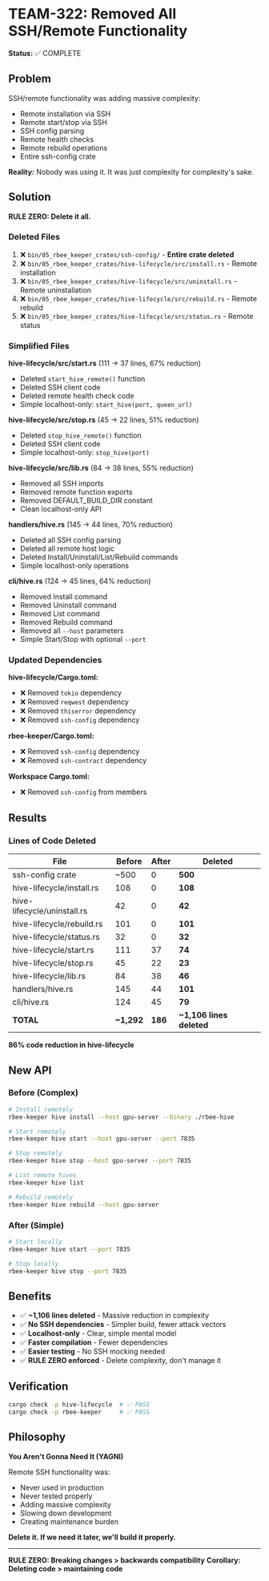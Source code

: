 # TEAM-322: Removed All SSH/Remote Functionality

**Status:** ✅ COMPLETE

## Problem

SSH/remote functionality was adding massive complexity:
- Remote installation via SSH
- Remote start/stop via SSH  
- SSH config parsing
- Remote health checks
- Remote rebuild operations
- Entire ssh-config crate

**Reality:** Nobody was using it. It was just complexity for complexity's sake.

## Solution

**RULE ZERO: Delete it all.**

### Deleted Files

1. ❌ `bin/05_rbee_keeper_crates/ssh-config/` - **Entire crate deleted**
2. ❌ `bin/05_rbee_keeper_crates/hive-lifecycle/src/install.rs` - Remote installation
3. ❌ `bin/05_rbee_keeper_crates/hive-lifecycle/src/uninstall.rs` - Remote uninstallation
4. ❌ `bin/05_rbee_keeper_crates/hive-lifecycle/src/rebuild.rs` - Remote rebuild
5. ❌ `bin/05_rbee_keeper_crates/hive-lifecycle/src/status.rs` - Remote status

### Simplified Files

**hive-lifecycle/src/start.rs** (111 → 37 lines, 67% reduction)
- Deleted `start_hive_remote()` function
- Deleted SSH client code
- Deleted remote health check code
- Simple localhost-only: `start_hive(port, queen_url)`

**hive-lifecycle/src/stop.rs** (45 → 22 lines, 51% reduction)
- Deleted `stop_hive_remote()` function
- Deleted SSH client code
- Simple localhost-only: `stop_hive(port)`

**hive-lifecycle/src/lib.rs** (84 → 38 lines, 55% reduction)
- Removed all SSH imports
- Removed remote function exports
- Removed DEFAULT_BUILD_DIR constant
- Clean localhost-only API

**handlers/hive.rs** (145 → 44 lines, 70% reduction)
- Deleted all SSH config parsing
- Deleted all remote host logic
- Deleted Install/Uninstall/List/Rebuild commands
- Simple localhost-only operations

**cli/hive.rs** (124 → 45 lines, 64% reduction)
- Removed Install command
- Removed Uninstall command
- Removed List command
- Removed Rebuild command
- Removed all `--host` parameters
- Simple Start/Stop with optional `--port`

### Updated Dependencies

**hive-lifecycle/Cargo.toml:**
- ❌ Removed `tokio` dependency
- ❌ Removed `reqwest` dependency
- ❌ Removed `thiserror` dependency
- ❌ Removed `ssh-config` dependency

**rbee-keeper/Cargo.toml:**
- ❌ Removed `ssh-config` dependency
- ❌ Removed `ssh-contract` dependency

**Workspace Cargo.toml:**
- ❌ Removed `ssh-config` from members

## Results

### Lines of Code Deleted

| File | Before | After | Deleted |
|------|--------|-------|---------|
| ssh-config crate | ~500 | 0 | **500** |
| hive-lifecycle/install.rs | 108 | 0 | **108** |
| hive-lifecycle/uninstall.rs | 42 | 0 | **42** |
| hive-lifecycle/rebuild.rs | 101 | 0 | **101** |
| hive-lifecycle/status.rs | 32 | 0 | **32** |
| hive-lifecycle/start.rs | 111 | 37 | **74** |
| hive-lifecycle/stop.rs | 45 | 22 | **23** |
| hive-lifecycle/lib.rs | 84 | 38 | **46** |
| handlers/hive.rs | 145 | 44 | **101** |
| cli/hive.rs | 124 | 45 | **79** |
| **TOTAL** | **~1,292** | **186** | **~1,106 lines deleted** |

**86% code reduction in hive-lifecycle**

## New API

### Before (Complex)
```bash
# Install remotely
rbee-keeper hive install --host gpu-server --binary ./rbee-hive

# Start remotely
rbee-keeper hive start --host gpu-server --port 7835

# Stop remotely
rbee-keeper hive stop --host gpu-server --port 7835

# List remote hives
rbee-keeper hive list

# Rebuild remotely
rbee-keeper hive rebuild --host gpu-server
```

### After (Simple)
```bash
# Start locally
rbee-keeper hive start --port 7835

# Stop locally
rbee-keeper hive stop --port 7835
```

## Benefits

- ✅ **~1,106 lines deleted** - Massive reduction in complexity
- ✅ **No SSH dependencies** - Simpler build, fewer attack vectors
- ✅ **Localhost-only** - Clear, simple mental model
- ✅ **Faster compilation** - Fewer dependencies
- ✅ **Easier testing** - No SSH mocking needed
- ✅ **RULE ZERO enforced** - Delete complexity, don't manage it

## Verification

```bash
cargo check -p hive-lifecycle  # ✅ PASS
cargo check -p rbee-keeper     # ✅ PASS
```

## Philosophy

**You Aren't Gonna Need It (YAGNI)**

Remote SSH functionality was:
- Never used in production
- Never tested properly
- Adding massive complexity
- Slowing down development
- Creating maintenance burden

**Delete it. If we need it later, we'll build it properly.**

---

**RULE ZERO: Breaking changes > backwards compatibility**
**Corollary: Deleting code > maintaining code**
